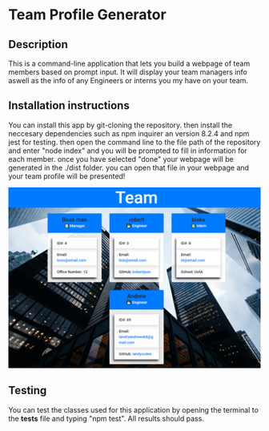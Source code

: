 # Team Profile Generator

  

  ## Description 
  This is a command-line application that lets you build a webpage of team members based on prompt input. It will display your team managers info aswell as the info of any Engineers or interns you my have on your team.

  ## Installation instructions
 You can install this app by git-cloning the repository. then install the neccesary dependencies such as npm inquirer an version 8.2.4 and npm jest for testing. then open the command line to the file path of the repository and enter "node index" and you will be prompted to fill in information for each member. once you have selected "done" your webpage will be generated in the ./dist folder. you can open that file in your webpage and your team profile will be presented!
  
  ![img](readme-assets/Teamprofilegen-README-screenshot.png)
  
  ## Testing
 You can test the classes used for this application by opening the terminal to the __tests__ file and typing "npm test". All results should pass.
  

  
  
